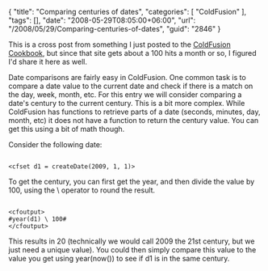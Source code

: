 {
	"title": "Comparing centuries of dates",
	"categories": [
		"ColdFusion"
	],
	"tags": [],
	"date": "2008-05-29T08:05:00+06:00",
	"url": "/2008/05/29/Comparing-centuries-of-dates",
	"guid": "2846"
}

This is a cross post from something I just posted to the <a href="http://www.coldfusioncookbook.com">ColdFusion Cookbook</a>, but since that site gets about a 100 hits a month or so, I figured I'd share it here as well. 

Date comparisons are fairly easy in ColdFusion. One common task is to compare a date value to the current date and check if there is a match on the day, week, month, etc. For this entry we will consider comparing a date's century to the current century. This is a bit more complex. While ColdFusion has functions to retrieve parts of a date (seconds, minutes, day, month, etc) it does not have a function to return the century value. You can get this using a bit of math though. 

Consider the following date:

<code>
&lt;cfset d1 = createDate(2009, 1, 1)&gt;
</code>

To get the century, you can first get the year, and then divide the value by 100, using the \ operator to round the result.

<code>
&lt;cfoutput&gt;
#year(d1) \ 100#
&lt;/cfoutput&gt;
</code>

This results in 20 (technically we would call 2009 the 21st century, but we just need a unique value). You could then simply compare this value to the value you get using year(now()) to see if d1 is in the same century.